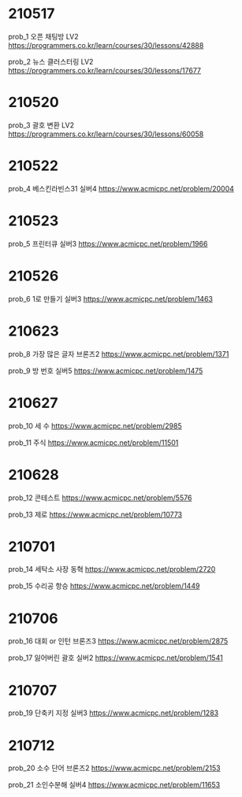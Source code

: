 
# 210517
prob_1 오픈 채팅방 LV2
https://programmers.co.kr/learn/courses/30/lessons/42888

prob_2 뉴스 클러스터링 LV2
https://programmers.co.kr/learn/courses/30/lessons/17677

# 210520
prob_3 괄호 변환 LV2
https://programmers.co.kr/learn/courses/30/lessons/60058

# 210522
prob_4 베스킨라빈스31 실버4
https://www.acmicpc.net/problem/20004

# 210523
prob_5 프린터큐 실버3
https://www.acmicpc.net/problem/1966

# 210526
prob_6 1로 만들기 실버3
https://www.acmicpc.net/problem/1463

# 210623
prob_8 가장 많은 글자 브론즈2
https://www.acmicpc.net/problem/1371

prob_9 방 번호 실버5
https://www.acmicpc.net/problem/1475

# 210627
prob_10 세 수
https://www.acmicpc.net/problem/2985

prob_11 주식
https://www.acmicpc.net/problem/11501

# 210628
prob_12 콘테스트
https://www.acmicpc.net/problem/5576

prob_13 제로
https://www.acmicpc.net/problem/10773

# 210701
prob_14 세탁소 사장 동혁
https://www.acmicpc.net/problem/2720

prob_15 수리공 항승
https://www.acmicpc.net/problem/1449

# 210706 
prob_16 대회 or 인턴 브론즈3
https://www.acmicpc.net/problem/2875

prob_17 잃어버린 괄호 실버2
https://www.acmicpc.net/problem/1541

# 210707
prob_19 단축키 지정 실버3
https://www.acmicpc.net/problem/1283

# 210712
prob_20 소수 단어 브론즈2
https://www.acmicpc.net/problem/2153

prob_21 소인수분해 실버4
https://www.acmicpc.net/problem/11653



